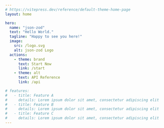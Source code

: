 ```yaml
---
# https://vitepress.dev/reference/default-theme-home-page
layout: home

hero:
  name: "json-zod"
  text: "Hello World."
  tagline: "Happy to see you here!"
  image:
    src: /logo.svg
    alt: json-zod Logo
  actions:
    - theme: brand
      text: Start Now
      link: /start
    - theme: alt
      text: API Reference
      link: /api

# features:
#   - title: Feature A
#     details: Lorem ipsum dolor sit amet, consectetur adipiscing elit
#   - title: Feature B
#     details: Lorem ipsum dolor sit amet, consectetur adipiscing elit
#   - title: Feature C
#     details: Lorem ipsum dolor sit amet, consectetur adipiscing elit
---
```


